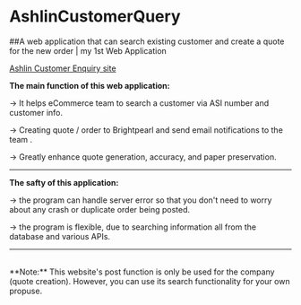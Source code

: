 # AshlinCustomerQuery
##A web application that can search existing customer and create a quote for the new order | my 1st Web Application

[Ashlin Customer Enquiry site](http://ashlinbpg.azurewebsites.net)

**The main function of this web application:**

-> It helps eCommerce team to search a customer via ASI number and customer info.

-> Creating quote / order to Brightpearl and send email notifications to the team .

-> Greatly enhance quote generation, accuracy, and paper preservation.

-------------

**The safty of this application:**

-> the program can handle server error so that you don't need to worry about any crash or duplicate order being posted.

-> the program is flexible, due to searching information all from the database and various APIs.

-------------

<br/>
**Note:**
This website's post function is only be used for the company (quote creation). However, you can use its search functionality for your own propuse.
